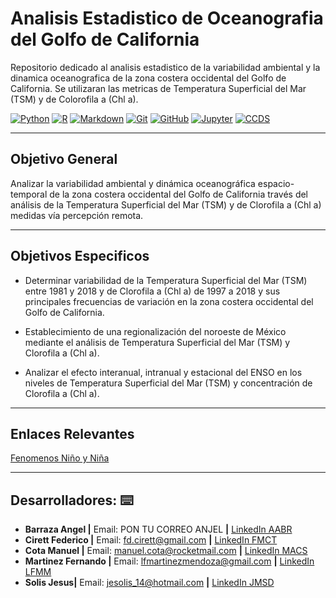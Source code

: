 # Analisis Estadistico de Oceanografia del Golfo de California

Repositorio dedicado al analisis estadistico de la variabilidad ambiental y la dinamica oceanografica de la zona costera occidental del Golfo de California. Se utilizaran las metricas de Temperatura Superficial del Mar (TSM) y de Colorofila a (Chl a).

[python-shield]: https://img.shields.io/badge/Python-3670A0?style=for-the-badge&logo=python&logoColor=ffdd54
[python-url]: https://www.python.org/

[r-shield]: https://img.shields.io/badge/R-276DC3?style=for-the-badge&logo=r&logoColor=white
[r-url]: https://www.r-project.org/

[md-shield]: https://img.shields.io/badge/Markdown-000?style=for-the-badge&logo=markdown
[md-url]: https://www.markdownguide.org/

[git-shield]: https://img.shields.io/badge/GIT-E44C30?style=for-the-badge&logo=git&logoColor=white
[git-url]: https://git-scm.com/

[github-shield]: https://img.shields.io/badge/GitHub-100000?style=for-the-badge&logo=github&logoColor=white
[github-url]: https://github.com/

[jupyter-shield]: https://img.shields.io/badge/Jupyter-Notebook-orange?style=for-the-badge&logo=jupyter
[jupyter-url]: https://jupyter.org/

[ccds-shield]: https://img.shields.io/badge/CCDS-Project%20template-328F97?style=for-the-badge&logo=cookiecutter
[ccds-url]: https://cookiecutter-data-science.drivendata.org/

[![Python][python-shield]][python-url]
[![R][r-shield]][r-url]
[![Markdown][md-shield]][md-url]
[![Git][git-shield]][git-url]
[![GitHub][github-shield]][github-url]
[![Jupyter][jupyter-shield]][jupyter-url]
[![CCDS][ccds-shield]][ccds-url]

---

## Objetivo General

Analizar la variabilidad ambiental y dinámica oceanográfica espacio-temporal de la zona costera occidental del Golfo de California través del análisis de la Temperatura Superficial del Mar (TSM) y de Clorofila a (Chl a) medidas vía percepción remota.

---

## Objetivos Especificos

- Determinar variabilidad de la Temperatura Superficial del Mar (TSM) entre 1981 y 2018 y de Clorofila a (Chl a) de 1997 a 2018 y sus principales frecuencias de variación en la zona costera occidental del Golfo de California.

- Establecimiento de una regionalización del noroeste de México mediante el análisis de Temperatura Superficial del Mar (TSM) y Clorofila a (Chl a).

- Analizar el efecto interanual, intranual y estacional del ENSO en los niveles de Temperatura Superficial del Mar (TSM) y concentración de Clorofila a (Chl a).

---

## Enlaces Relevantes

[Fenomenos Niño y Niña](https://origin.cpc.ncep.noaa.gov/products/analysis_monitoring/ensostuff/ONI_v5.php)

---
## Desarrolladores: :keyboard:

* **Barraza Angel |** Email: PON TU CORREO ANJEL **|** [LinkedIn AABR](https://mx.linkedin.com/in/angelbarrazareal)
* **Cirett Federico |** Email: fd.cirett@gmail.com **|** [LinkedIn FMCT](https://www.linkedin.com/in/federico-cirett-torres-11908628b/)
* **Cota Manuel |** Email: manuel.cota@rocketmail.com **|** [LinkedIn MACS](https://www.linkedin.com/in/maancosa/) 
* **Martinez Fernando |** Email: lfmartinezmendoza@gmail.com **|** [LinkedIn LFMM](www.linkedin.com/in/lf-mm)
* **Solis Jesus|** Email: jesolis_14@hotmail.com **|** [LinkedIn JMSD](https://www.linkedin.com/in/jesolis14/)
